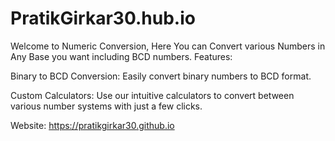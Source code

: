 # PratikGirkar30.hub.io
Welcome to Numeric Conversion, Here You can Convert various Numbers in Any Base you want including BCD numbers.
Features:

Binary to BCD Conversion: Easily convert binary numbers to BCD format.

Custom Calculators: Use our intuitive calculators to convert between various number systems with just a few clicks.

Website: https://pratikgirkar30.github.io

